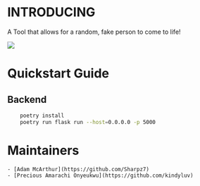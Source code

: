 # INTRODUCING

A Tool that allows for a random, fake person to come to life!

![](https://files.mcaq.me/81ab8.jpg)

# Quickstart Guide

## Backend

```bash
    poetry install
    poetry run flask run --host=0.0.0.0 -p 5000
```

# Maintainers

    - [Adam McArthur](https://github.com/Sharpz7)
    - [Precious Amarachi Onyeukwu](https://github.com/kindyluv)
